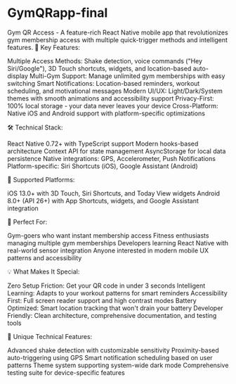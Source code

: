 # GymQRapp-final
Gym QR Access - A feature-rich React Native mobile app that revolutionizes gym membership access with multiple quick-trigger methods and intelligent features.
🚀 Key Features:

Multiple Access Methods: Shake detection, voice commands ("Hey Siri/Google"), 3D Touch shortcuts, widgets, and location-based auto-display
Multi-Gym Support: Manage unlimited gym memberships with easy switching
Smart Notifications: Location-based reminders, workout scheduling, and motivational messages
Modern UI/UX: Light/Dark/System themes with smooth animations and accessibility support
Privacy-First: 100% local storage - your data never leaves your device
Cross-Platform: Native iOS and Android support with platform-specific optimizations

🛠️ Technical Stack:

React Native 0.72+ with TypeScript support
Modern hooks-based architecture
Context API for state management
AsyncStorage for local data persistence
Native integrations: GPS, Accelerometer, Push Notifications
Platform-specific: Siri Shortcuts (iOS), Google Assistant (Android)

📱 Supported Platforms:

iOS 13.0+ with 3D Touch, Siri Shortcuts, and Today View widgets
Android 8.0+ (API 26+) with App Shortcuts, widgets, and Google Assistant integration

🎯 Perfect For:

Gym-goers who want instant membership access
Fitness enthusiasts managing multiple gym memberships
Developers learning React Native with real-world sensor integration
Anyone interested in modern mobile UX patterns and accessibility

💡 What Makes It Special:

Zero Setup Friction: Get your QR code in under 3 seconds
Intelligent Learning: Adapts to your workout patterns for smart reminders
Accessibility First: Full screen reader support and high contrast modes
Battery Optimized: Smart location tracking that won't drain your battery
Developer Friendly: Clean architecture, comprehensive documentation, and testing tools

🧪 Unique Technical Features:

Advanced shake detection with customizable sensitivity
Proximity-based auto-triggering using GPS
Smart notification scheduling based on user patterns
Theme system supporting system-wide dark mode
Comprehensive testing suite for device-specific features
